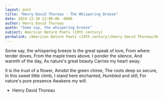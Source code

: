 ```yaml
---
layout: post
title: "Henry David Thoreau - The Whispering Breeze"
date: 2024-12-30 12:00:00 -0000
author: Henry David Thoreau
quote: "Some say, the whispering breeze"
subject: American Nature Poets (19th century)
permalink: /American Nature Poets (19th century)/Henry David Thoreau/Henry David Thoreau - The Whispering Breeze
---
```


Some say, the whispering breeze
Is the great speak of love,
From where tender doves,
From the maple trees above.
I ponder the silence,
And warmth of the day,
As nature's great beauty
Carries my heart away.

It is the trust of a flower,
Amidst the green chime,
The roots deep so secure,
In this sweet little climb,
I stand here enchanted,
Humbled and still,
For nature's pure presence
Awakens my will.

- Henry David Thoreau
